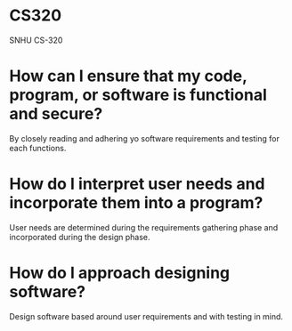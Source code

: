 # CS320
SNHU CS-320

# How can I ensure that my code, program, or software is functional and secure?
By closely reading and adhering yo software requirements and testing for each functions.

# How do I interpret user needs and incorporate them into a program?
User needs are determined during the requirements gathering phase and incorporated during the design phase.

# How do I approach designing software?
Design software based around user requirements and with testing in mind.

